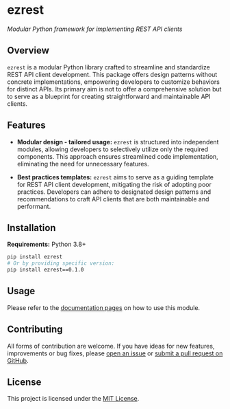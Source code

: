 # ezrest

*Modular Python framework for implementing REST API clients*

## Overview

`ezrest` is a modular Python library crafted to streamline and standardize REST API client development. This package offers design patterns without concrete implementations, empowering developers to customize behaviors for distinct APIs. Its primary aim is not to offer a comprehensive solution but to serve as a blueprint for creating straightforward and maintainable API clients.

## Features

- **Modular design - tailored usage:** `ezrest` is structured into independent modules, allowing developers to selectively utilize only the required components. This approach ensures streamlined code implementation, eliminating the need for unnecessary features.

- **Best practices templates:** `ezrest` aims to serve as a guiding template for REST API client development, mitigating the risk of adopting poor practices. Developers can adhere to designated design patterns and recommendations to craft API clients that are both maintainable and performant.

## Installation

**Requirements:** Python 3.8+

```bash
pip install ezrest
# Or by providing specific version:
pip install ezrest==0.1.0
```

## Usage

Please refer to the [documentation pages](https://nullJaX.github.io/ezrest) on how to use this module.

## Contributing

All forms of contribution are welcome. If you have ideas for new features, improvements or bug fixes, please [open an issue](https://github.com/nullJaX/ezrest/issues) or [submit a pull request on GitHub](https://github.com/nullJaX/ezrest/pulls).

## License

This project is licensed under the [MIT License](LICENSE).